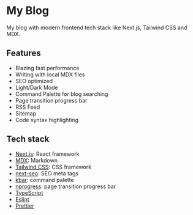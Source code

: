 # My Blog

My blog with modern frontend tech stack like Next.js, Tailwind CSS and MDX.

## Features

- Blazing fast performance
- Writing with local MDX files
- SEO optimized
- Light/Dark Mode
- Command Palette for blog searching
- Page transition progress bar
- RSS Feed
- Sitemap
- Code syntax highlighting

## Tech stack

- [Next.js](https://nextjs.org/): React framework
- [MDX](Contentlayer): Markdown
- [Tailwind CSS](https://tailwindcss.com/): CSS framework
- [next-seo](https://github.com/garmeeh/next-seo#news-article): SEO meta tags
- [kbar](https://github.com/timc1/kbar): command palette
- [nprogress](https://github.com/rstacruz/nprogress): page transition progress bar
- [TypeScript](https://www.typescriptlang.org)
- [Eslint](https://eslint.org)
- [Prettier](https://prettier.io)

